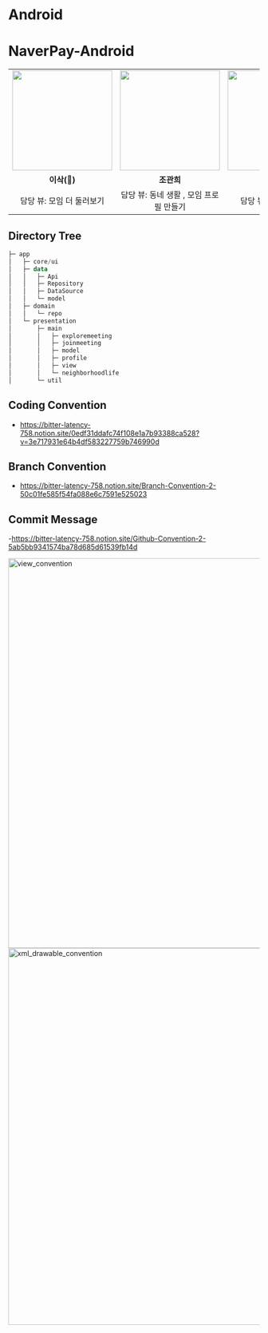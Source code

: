# Android
# NaverPay-Android

<table>
  <tbody>
    <tr>
      <td align="center" width="33%">
        <a href="https://github.com/lsakee">
          <img src="https://avatars.githubusercontent.com/u/93514333?v=4" width="200px;" alt=""/>
        </a>
      </td>
      <td align="center" width="33%">
        <a href="https://github.com/Jokwanhee">
          <img src="https://avatars.githubusercontent.com/u/90740783?v=4" width="200px;" alt=""/>
        </a>
      </td>
      <td align="center" width="33%">
        <a href="https://github.com/hyunjium">
          <img src="https://avatars.githubusercontent.com/u/113780698?v=4" width="200px;" alt=""/>
        </a>
      </td>
    </tr>
    <tr>
      <td align="center"><b>이삭(👑)</b></td>
      <td align="center"><b>조관희</b></td>
      <td align="center"><b>엄현지</b></td>
    </tr>
    <tr>
      <td align="center">담당 뷰: 모임 더 둘러보기</td>
      <td align="center">담당 뷰: 동네 생활 , 모임 프로필 만들기</td>
      <td align="center">담당 뷰: 모임 가입하기</td>
    </tr>
  </tbody>
</table>

## Directory Tree

```kotlin
├─ app
│   ├─ core/ui
│   ├─ data
│   │   ├─ Api
│   │   ├─ Repository
│   │   ├─ DataSource
│   │   └─ model
│   ├─ domain
│   │   └─ repo
│   └─ presentation
│       ├─ main
│       │   ├─ exploremeeting
│       │   ├─ joinmeeting
│       │   ├─ model
│       │   ├─ profile
│       │   ├─ view
│       │   └─ neighborhoodlife
│       └─ util
```

## Coding Convention
- https://bitter-latency-758.notion.site/0edf31ddafc74f108e1a7b93388ca528?v=3e717931e64b4df583227759b746990d

## Branch Convention
- https://bitter-latency-758.notion.site/Branch-Convention-2-50c01fe585f54fa088e6c7591e525023

## Commit Message
-https://bitter-latency-758.notion.site/Github-Convention-2-5ab5bb9341574ba78d685d61539fb14d


<img width="781" alt="view_convention" src="https://github.com/SOPT-33RD-APP-NAVERPAY/NaverPay-Android/assets/52442547/ffad81fa-cf38-4ddc-b436-9eb52d195a28">
<img width="755" alt="xml_drawable_convention" src="https://github.com/SOPT-33RD-APP-NAVERPAY/NaverPay-Android/assets/52442547/78cf47e2-1158-47ab-921e-9bc485d19525">
